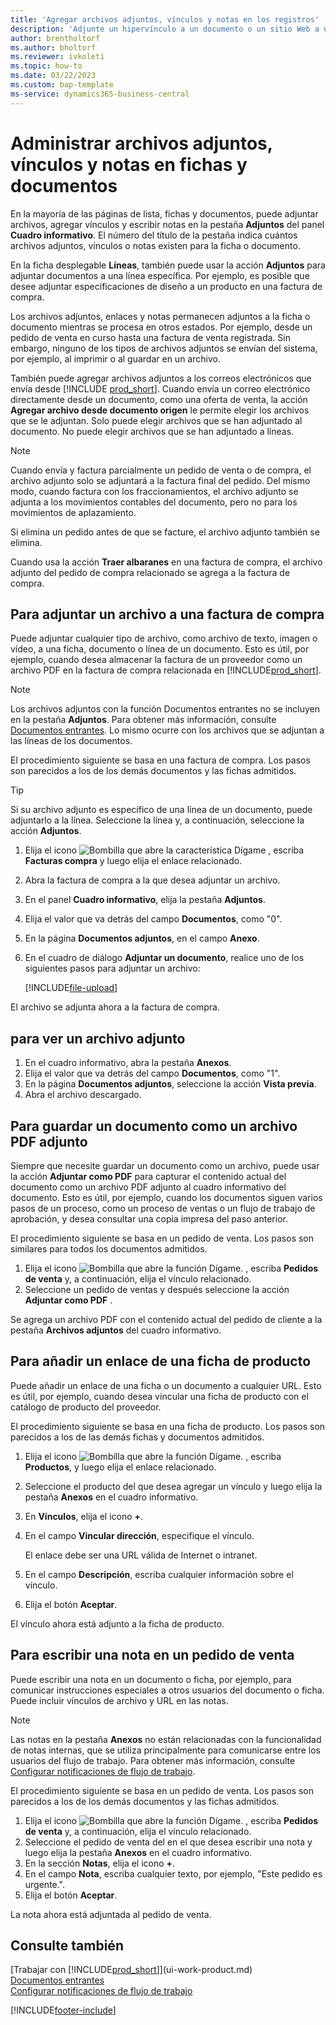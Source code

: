 ```yaml
---
title: 'Agregar archivos adjuntos, vínculos y notas en los registros'
description: 'Adjunte un hipervínculo a un documento o un sitio Web a un registro específico, como un documento de cliente.'
author: brentholtorf
ms.author: bholtorf
ms.reviewer: ivkoleti
ms.topic: how-to
ms.date: 03/22/2023
ms.custom: bap-template
ms-service: dynamics365-business-central
---
```

# <a name="manage-attachments-links-and-notes-on-cards-and-documents"></a><a name="manage-attachments-links-and-notes-on-cards-and-documents"></a>Administrar archivos adjuntos, vínculos y notas en fichas y documentos

En la mayoría de las páginas de lista, fichas y documentos, puede adjuntar archivos, agregar vínculos y escribir notas en la pestaña **Adjuntos** del panel **Cuadro informativo**. El número del título de la pestaña indica cuántos archivos adjuntos, vínculos o notas existen para la ficha o documento.

En la ficha desplegable **Líneas**, también puede usar la acción **Adjuntos** para adjuntar documentos a una línea específica. Por ejemplo, es posible que desee adjuntar especificaciones de diseño a un producto en una factura de compra.

Los archivos adjuntos, enlaces y notas permanecen adjuntos a la ficha o documento mientras se procesa en otros estados. Por ejemplo, desde un pedido de venta en curso hasta una factura de venta registrada. Sin embargo, ninguno de los tipos de archivos adjuntos se envían del sistema, por ejemplo, al imprimir o al guardar en un archivo.

También puede agregar archivos adjuntos a los correos electrónicos que envía desde [!INCLUDE [prod_short](includes/prod_short.md)]. Cuando envía un correo electrónico directamente desde un documento, como una oferta de venta, la acción **Agregar archivo desde documento origen** le permite elegir los archivos que se le adjuntan. Solo puede elegir archivos que se han adjuntado al documento. No puede elegir archivos que se han adjuntado a líneas.

> [!NOTE]
> Cuando envía y factura parcialmente un pedido de venta o de compra, el archivo adjunto solo se adjuntará a la factura final del pedido. Del mismo modo, cuando factura con los fraccionamientos, el archivo adjunto se adjunta a los movimientos contables del documento, pero no para los movimientos de aplazamiento.
>
> Si elimina un pedido antes de que se facture, el archivo adjunto también se elimina.
>
> Cuando usa la acción **Traer albaranes** en una factura de compra, el archivo adjunto del pedido de compra relacionado se agrega a la factura de compra.

## <a name="to-attach-a-file-to-a-purchase-invoice"></a><a name="to-attach-a-file-to-a-purchase-invoice"></a>Para adjuntar un archivo a una factura de compra

Puede adjuntar cualquier tipo de archivo, como archivo de texto, imagen o vídeo, a una ficha, documento o línea de un documento. Esto es útil, por ejemplo, cuando desea almacenar la factura de un proveedor como un archivo PDF en la factura de compra relacionada en [!INCLUDE[prod_short](includes/prod_short.md)].

> [!NOTE]
> Los archivos adjuntos con la función Documentos entrantes no se incluyen en la pestaña **Adjuntos**. Para obtener más información, consulte [Documentos entrantes](across-income-documents.md). Lo mismo ocurre con los archivos que se adjuntan a las líneas de los documentos.

El procedimiento siguiente se basa en una factura de compra. Los pasos son parecidos a los de los demás documentos y las fichas admitidos.

> [!TIP]
> Si su archivo adjunto es específico de una línea de un documento, puede adjuntarlo a la línea. Seleccione la línea y, a continuación, seleccione la acción **Adjuntos**.

1. Elija el icono ![Bombilla que abre la característica Dígame](media/ui-search/search_small.png "Dígame qué desea hacer") , escriba **Facturas compra** y luego elija el enlace relacionado.
2. Abra la factura de compra a la que desea adjuntar un archivo.
3. En el panel **Cuadro informativo**, elija la pestaña **Adjuntos**.
4. Elija el valor que va detrás del campo **Documentos**, como "0".
5. En la página **Documentos adjuntos**, en el campo **Anexo**.
6. En el cuadro de diálogo **Adjuntar un documento**, realice uno de los siguientes pasos para adjuntar un archivo:

   [!INCLUDE[file-upload](includes/file-upload.md)]

El archivo se adjunta ahora a la factura de compra.

## <a name="to-view-an-attached-file"></a><a name="to-view-an-attached-file"></a>para ver un archivo adjunto

1. En el cuadro informativo, abra la pestaña **Anexos**.
2. Elija el valor que va detrás del campo **Documentos**, como "1".
3. En la página **Documentos adjuntos**, seleccione la acción **Vista previa**.
4. Abra el archivo descargado.

## <a name="to-save-a-document-as-a-pdf-attachment"></a><a name="to-save-a-document-as-a-pdf-attachment"></a>Para guardar un documento como un archivo PDF adjunto

Siempre que necesite guardar un documento como un archivo, puede usar la acción **Adjuntar como PDF** para capturar el contenido actual del documento como un archivo PDF adjunto al cuadro informativo del documento. Esto es útil, por ejemplo, cuando los documentos siguen varios pasos de un proceso, como un proceso de ventas o un flujo de trabajo de aprobación, y desea consultar una copia impresa del paso anterior.

El procedimiento siguiente se basa en un pedido de venta. Los pasos son similares para todos los documentos admitidos.

1. Elija el icono ![Bombilla que abre la función Dígame.](media/ui-search/search_small.png "Dígame qué desea hacer") , escriba **Pedidos de venta** y, a continuación, elija el vínculo relacionado.
2. Seleccione un pedido de ventas y después seleccione la acción **Adjuntar como PDF** .

Se agrega un archivo PDF con el contenido actual del pedido de cliente a la pestaña **Archivos adjuntos** del cuadro informativo.

## <a name="to-add-a-link-from-an-item-card"></a><a name="to-add-a-link-from-an-item-card"></a>Para añadir un enlace de una ficha de producto

Puede añadir un enlace de una ficha o un documento a cualquier URL. Esto es útil, por ejemplo, cuando desea vincular una ficha de producto con el catálogo de producto del proveedor.

El procedimiento siguiente se basa en una ficha de producto. Los pasos son parecidos a los de las demás fichas y documentos admitidos.

1. Elija el icono ![Bombilla que abre la función Dígame.](media/ui-search/search_small.png "Dígame qué desea hacer") , escriba **Productos**, y luego elija el enlace relacionado.
2. Seleccione el producto del que desea agregar un vínculo y luego elija la pestaña **Anexos** en el cuadro informativo.
3. En **Vínculos**, elija el icono **+**.
4. En el campo **Vincular dirección**, especifique el vínculo.

    El enlace debe ser una URL válida de Internet o intranet.

5. En el campo **Descripción**, escriba cualquier información sobre el vínculo.  
6. Elija el botón **Aceptar**.

El vínculo ahora está adjunto a la ficha de producto.  

## <a name="to-write-a-note-on-a-sales-order"></a><a name="to-write-a-note-on-a-sales-order"></a>Para escribir una nota en un pedido de venta

Puede escribir una nota en un documento o ficha, por ejemplo, para comunicar instrucciones especiales a otros usuarios del documento o ficha. Puede incluir vínculos de archivo y URL en las notas.

> [!NOTE]
> Las notas en la pestaña **Anexos** no están relacionadas con la funcionalidad de notas internas, que se utiliza principalmente para comunicarse entre los usuarios del flujo de trabajo. Para obtener más información, consulte [Configurar notificaciones de flujo de trabajo](across-setting-up-workflow-notifications.md).

El procedimiento siguiente se basa en un pedido de venta. Los pasos son parecidos a los de los demás documentos y las fichas admitidos.

1. Elija el icono ![Bombilla que abre la función Dígame.](media/ui-search/search_small.png "Dígame qué desea hacer") , escriba **Pedidos de venta** y, a continuación, elija el vínculo relacionado.
2. Seleccione el pedido de venta del en el que desea escribir una nota y luego elija la pestaña **Anexos** en el cuadro informativo.
3. En la sección **Notas**, elija el icono **+**.
4. En el campo **Nota**, escriba cualquier texto, por ejemplo, "Este pedido es urgente.".
5. Elija el botón **Aceptar**.

La nota ahora está adjuntada al pedido de venta.

## <a name="see-also"></a><a name="see-also"></a>Consulte también
[Trabajar con [!INCLUDE[prod_short](includes/prod_short.md)]](ui-work-product.md)  
[Documentos entrantes](across-income-documents.md)  
[Configurar notificaciones de flujo de trabajo](across-setting-up-workflow-notifications.md)  


[!INCLUDE[footer-include](includes/footer-banner.md)]
